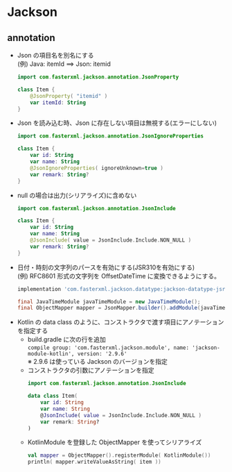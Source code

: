 # Jackson

## annotation

* Json の項目名を別名にする  
(例) Java: itemId ==> Json: itemid
  ```kotlin
  import com.fasterxml.jackson.annotation.JsonProperty

  class Item {
      @JsonProperty( "itemid" )
      var itemId: String
  }
  ```
* Json を読み込む時、Json に存在しない項目は無視する(エラーにしない)  
  ```kotlin
  import com.fasterxml.jackson.annotation.JsonIgnoreProperties

  class Item {
      var id: String
      var name: String
      @JsonIgnoreProperties( ignoreUnknown=true )
      var remark: String?
  }
  ```
* null の場合は出力(シリアライズ)に含めない  
  ```kotlin
  import com.fasterxml.jackson.annotation.JsonInclude

  class Item {
      var id: String
      var name: String
      @JsonInclude( value = JsonInclude.Include.NON_NULL )
      var remark: String?
  }
  ```
* 日付・時刻の文字列のパースを有効にする(JSR310を有効にする)  
  (例) RFC8601 形式の文字列を OffsetDateTime に変換できるようにする。
  ```gradle
  implementation 'com.fasterxml.jackson.datatype:jackson-datatype-jsr310:2.15.3'
  ```
  ```java
  final JavaTimeModule javaTimeModule = new JavaTimeModule();
  final ObjectMapper mapper = JsonMapper.builder().addModule(javaTimeModule).build();
  ```
* Kotlin の data class のように、コンストラクタで渡す項目にアノテーションを指定する  
  * build.gradle に次の行を追加  
    `compile group: 'com.fasterxml.jackson.module', name: 'jackson-module-kotlin', version: '2.9.6'`  
    ※ 2.9.6 は使っている Jackson のバージョンを指定
  * コンストラクタの引数にアノテーションを指定  
    ```kotlin
    import com.fasterxml.jackson.annotation.JsonInclude

    data class Item(
        var id: String
        var name: String
        @JsonInclude( value = JsonInclude.Include.NON_NULL )
        var remark: String?
    )
    ```
  * KotlinModule を登録した ObjectMapper を使ってシリアライズ  
    ```kotlin
    val mapper = ObjectMapper().registerModule( KotlinModule())
    println( mapper.writeValueAsString( item ))
    ```



